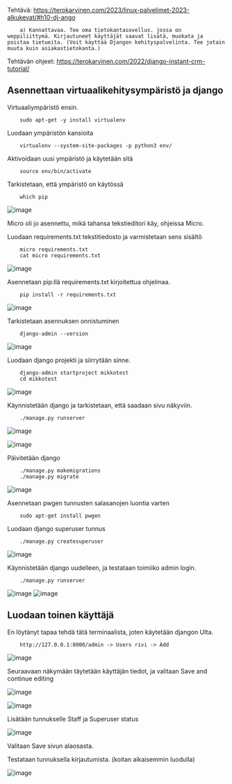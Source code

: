 Tehtävä: https://terokarvinen.com/2023/linux-palvelimet-2023-alkukevat/#h10-dj-ango

        a) Kannattavaa. Tee oma tietokantasovellus. jossa on weppiliittymä. Kirjautuneet käyttäjät saavat lisätä, muokata ja poistaa tietueita. (Voit käyttää Djangon kehityspalvelinta. Tee jotain muuta kuin asiakastietokanta.)

Tehtävän ohjeet: https://terokarvinen.com/2022/django-instant-crm-tutorial/
    
## Asennettaan virtuaalikehitysympäristö ja django

Virtuaaliympäristö ensin.

        sudo apt-get -y install virtualenv

Luodaan ympäristön kansioita 

        virtualenv --system-site-packages -p python3 env/
        
Aktivoidaan uusi ympäristö ja käytetään sitä

        source env/bin/activate
        
Tarkistetaan, että ympäristö on käytössä

        which pip
        
![image](https://user-images.githubusercontent.com/122888695/221452664-0e80725b-e59e-4478-9114-2eef5239ff89.png)


Micro oli jo asennettu, mikä tahansa tekstieditori käy, ohjeissa Micro.

Luodaan requirements.txt tekstitiedosto ja varmistetaan sens sisältö

        micro requirements.txt
        cat micro requirements.txt
        
![image](https://user-images.githubusercontent.com/122888695/221452612-f2b385d0-f4a7-48b8-b218-e28fb2626b9e.png)

Asennetaan pip:llä requirements.txt kirjoitettua ohjelmaa.

        pip install -r requirements.txt 

![image](https://user-images.githubusercontent.com/122888695/221452781-8a645dd9-8e84-4cdc-979c-66a7c8417d61.png)

Tarkistetaan asennuksen onnistuminen

        django-admin --version

![image](https://user-images.githubusercontent.com/122888695/221452916-cffa6fcf-79a3-40c6-a0fe-61c89ef61f44.png)

Luodaan django projekti ja siirrytään sinne.

        django-admin startproject mikkotest
        cd mikkotest

![image](https://user-images.githubusercontent.com/122888695/221453017-1f98f0c0-72f2-4c7f-bc58-1df511b5de93.png)

Käynnistetään django ja tarkistetaan, että saadaan sivu näkyviin.

        ./manage.py runserver
        
![image](https://user-images.githubusercontent.com/122888695/221453141-e3ada753-daae-4189-a713-d2fd83c50df2.png)

![image](https://user-images.githubusercontent.com/122888695/221453241-396917ba-8852-4c24-a35e-af49eb431c53.png)

Päivitetään django

        ./manage.py makemigrations
        ./manage.py migrate
        
![image](https://user-images.githubusercontent.com/122888695/221455496-6fbf70a1-49d2-479d-837b-d8a0181d7158.png)

Asennetaan pwgen tunnusten salasanojen luontia varten

        sudo apt-get install pwgen
        
Luodaan django superuser tunnus

        ./manage.py createsuperuser
        
![image](https://user-images.githubusercontent.com/122888695/221456620-1691b183-666f-40c7-b970-4586cdf95ee1.png)

Käynnistetään django uudelleen, ja testataan toimiiko admin login.

        ./manage.py runserver

![image](https://user-images.githubusercontent.com/122888695/221457131-38b08cef-a549-4bb3-8234-d87f856c527c.png)
![image](https://user-images.githubusercontent.com/122888695/221457171-afb1a277-df8a-4d8b-8d90-bc9b2d094043.png)

## Luodaan toinen käyttäjä

En löytänyt tapaa tehdä tätä terminaalista, joten käytetään djangon UIta.

        http://127.0.0.1:8000/admin -> Users rivi -> Add

![image](https://user-images.githubusercontent.com/122888695/221460317-8b008233-ea89-4862-946c-8ffd990ed5c4.png)

Seuraavaan näkymään täytetään käyttäjän tiedot, ja valitaan Save and continue editing

![image](https://user-images.githubusercontent.com/122888695/221460427-62a36934-1539-43b4-9aff-9be208a69693.png)

![image](https://user-images.githubusercontent.com/122888695/221460577-2fa94a29-fd82-4065-822d-d8da235b04a3.png)

Lisätään tunnukselle Staff ja Superuser status

![image](https://user-images.githubusercontent.com/122888695/221460599-c722d131-5927-41f1-aa42-bef3198f9f59.png)

Valitaan Save sivun alaosasta.

Testataan tunnuksella kirjautumista. (koitan aikaisemmin luodulla)

![image](https://user-images.githubusercontent.com/122888695/221460895-5ade54e5-5a25-4d79-853f-f5a2e6bbfcd8.png)


